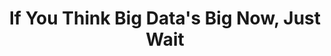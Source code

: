 ---
categories: [articles]
provider_display: techcrunch.com
favicon_url: http://s0.wp.com/wp-content/themes/vip/techcrunch-2013/assets/images/favicon.ico?m=1381204869g
title: If You Think Big Data's Big Now, Just Wait
source: http://techcrunch.com/2014/08/10/big-data-bound-to-get-really-really-big-with-the-internet-of-things/
image: https://i2.wp.com/tctechcrunch2011.files.wordpress.com/2014/08/7537522576_89350c5020_k.jpg?fit=440%2C330
---